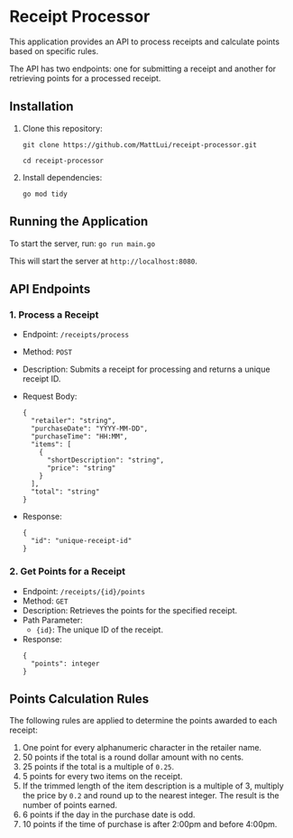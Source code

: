 # Receipt Processor

This application provides an API to process receipts and calculate points based on specific rules.

The API has two endpoints: one for submitting a receipt and another for retrieving points for a processed receipt.

## Installation

1. Clone this repository:

   ```
   git clone https://github.com/MattLui/receipt-processor.git

   cd receipt-processor
   ```

2. Install dependencies:
   ```
   go mod tidy
   ```

## Running the Application

To start the server, run: `go run main.go`

This will start the server at `http://localhost:8080`.

## API Endpoints

### 1. Process a Receipt

- Endpoint: `/receipts/process`
- Method: `POST`
- Description: Submits a receipt for processing and returns a unique receipt ID.
- Request Body:
  ```
  {
    "retailer": "string",
    "purchaseDate": "YYYY-MM-DD",
    "purchaseTime": "HH:MM",
    "items": [
      {
        "shortDescription": "string",
        "price": "string"
      }
    ],
    "total": "string"
  }
  ```
- Response:

  ```
  {
    "id": "unique-receipt-id"
  }
  ```

### 2. Get Points for a Receipt

- Endpoint: `/receipts/{id}/points`
- Method: `GET`
- Description: Retrieves the points for the specified receipt.
- Path Parameter:
  - `{id}`: The unique ID of the receipt.
- Response:
  ```
  {
    "points": integer
  }
  ```

## Points Calculation Rules

The following rules are applied to determine the points awarded to each receipt:

1. One point for every alphanumeric character in the retailer name.
2. 50 points if the total is a round dollar amount with no cents.
3. 25 points if the total is a multiple of `0.25`.
4. 5 points for every two items on the receipt.
5. If the trimmed length of the item description is a multiple of 3, multiply the price by `0.2` and round up to the nearest integer. The result is the number of points earned.
6. 6 points if the day in the purchase date is odd.
7. 10 points if the time of purchase is after 2:00pm and before 4:00pm.

